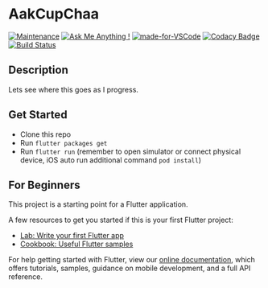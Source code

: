 # AakCupChaa

[![Maintenance](https://img.shields.io/badge/Maintained%3F-yes-green.svg)](https://github.com/takiuddin93/ChatApp/commits/master)
[![Ask Me Anything !](https://img.shields.io/badge/Ask%20me-anything-1abc9c.svg)](https://takiuddin.com)
[![made-for-VSCode](https://img.shields.io/badge/Made%20for-VSCode-1f425f.svg)](https://code.visualstudio.com/)
[![Codacy Badge](https://app.codacy.com/project/badge/Grade/4f2c48c4d5394fbdbc1dddd0bf233d85)](https://www.codacy.com/manual/takiuddin93/AakCupChaa?utm_source=github.com&amp;utm_medium=referral&amp;utm_content=takiuddin93/AakCupChaa&amp;utm_campaign=Badge_Grade)
[![Build Status](https://api.travis-ci.org/takiuddin93/AakCupChaa.svg?branch=master)](https://travis-ci.org/github/takiuddin93/AakCupChaa)

## Description

Lets see where this goes as I progress.

## Get Started

*   Clone this repo
*   Run `flutter packages get`
*   Run `flutter run` (remember to open simulator or connect physical device, iOS auto run additional command `pod install`)

## For Beginners

This project is a starting point for a Flutter application.

A few resources to get you started if this is your first Flutter project:

*   [Lab: Write your first Flutter app](https://flutter.dev/docs/get-started/codelab)
*   [Cookbook: Useful Flutter samples](https://flutter.dev/docs/cookbook)

For help getting started with Flutter, view our
[online documentation](https://flutter.dev/docs), which offers tutorials,
samples, guidance on mobile development, and a full API reference.